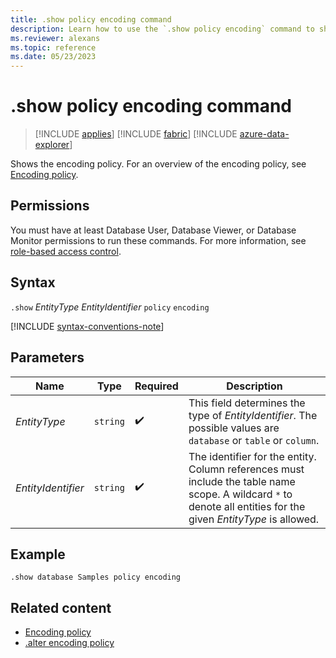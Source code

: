 ```yaml
---
title: .show policy encoding command
description: Learn how to use the `.show policy encoding` command to show the encoding policy of the specified entity.
ms.reviewer: alexans
ms.topic: reference
ms.date: 05/23/2023
---
```

# .show policy encoding command

> [!INCLUDE [applies](../includes/applies-to-version/applies.md)] [!INCLUDE [fabric](../includes/applies-to-version/fabric.md)] [!INCLUDE [azure-data-explorer](../includes/applies-to-version/azure-data-explorer.md)]

Shows the encoding policy. For an overview of the encoding policy, see [Encoding policy](encoding-policy.md).

## Permissions

You must have at least Database User, Database Viewer, or Database Monitor permissions to run these commands. For more information, see [role-based access control](../access-control/role-based-access-control.md).

## Syntax

`.show` *EntityType* *EntityIdentifier* `policy` `encoding`

[!INCLUDE [syntax-conventions-note](../includes/syntax-conventions-note.md)]

## Parameters

|Name | Type | Required | Description |
|--|--|--|--|
| *EntityType* | `string` |  :heavy_check_mark: | This field determines the type of *EntityIdentifier*. The possible values are `database` or `table` or `column`.|
| *EntityIdentifier* | `string` |  :heavy_check_mark: | The identifier for the entity. Column references must include the table name scope. A wildcard `*` to denote all entities for the given *EntityType* is allowed. |

## Example

```kusto
.show database Samples policy encoding
```

## Related content

* [Encoding policy](encoding-policy.md)
* [.alter encoding policy](alter-encoding-policy.md)
